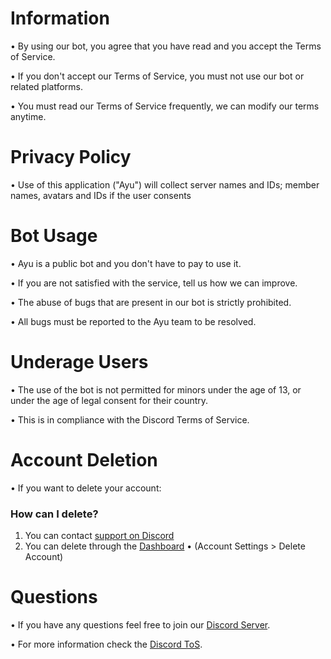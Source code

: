 # Information
• By using our bot, you agree that you have read and you accept the Terms of Service.

• If you don't accept our Terms of Service, you must not use our bot or related platforms.

• You must read our Terms of Service frequently, we can modify our terms anytime.

# Privacy Policy
• Use of this application ("Ayu") will collect server names and IDs; member names, avatars and IDs if the user consents

# Bot Usage
• Ayu is a public bot and you don't have to pay to use it.

• If you are not satisfied with the service, tell us how we can improve.

• The abuse of bugs that are present in our bot is strictly prohibited.

• All bugs must be reported to the Ayu team to be resolved.

# Underage Users
• The use of the bot is not permitted for minors under the age of 13, or under the age of legal consent for their country.

• This is in compliance with the Discord Terms of Service.

# Account Deletion
• If you want to delete your account:
### How can I delete?
1. You can contact [support on Discord](https://discord.gg/bUcgWgpARh)
2. You can delete through the [Dashboard](https://ayubot.tech/settings/account) 
  • (Account Settings > Delete Account)

# Questions
• If you have any questions feel free to join our [Discord Server](https://discord.gg/bUcgWgpARh).

• For more information check the [Discord ToS](https://dis.gd/terms).
